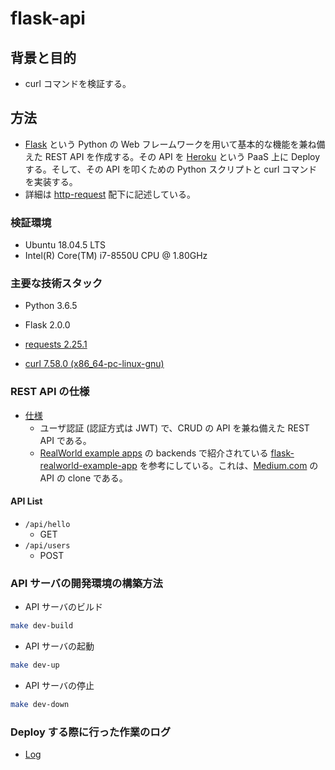 # flask-api

## 背景と目的

- curl コマンドを検証する。

## 方法

- [Flask](https://flask.palletsprojects.com/en/2.0.x/) という Python の Web フレームワークを用いて基本的な機能を兼ね備えた REST API を作成する。その API を [Heroku](https://jp.heroku.com/home) という PaaS 上に Deploy する。そして、その API を叩くための Python スクリプトと curl コマンドを実装する。
- 詳細は [http-request](https://github.com/dilmnqvovpnmlib/flask-api/tree/main/http-request) 配下に記述している。

### 検証環境

- Ubuntu 18.04.5 LTS
- Intel(R) Core(TM) i7-8550U CPU @ 1.80GHz

### 主要な技術スタック

- Python 3.6.5

- Flask 2.0.0

- [requests 2.25.1](https://github.com/psf/requests)

- [curl 7.58.0 (x86_64-pc-linux-gnu)](http://manpages.ubuntu.com/manpages/trusty/man1/curl.1.html)

### REST API の仕様

- [仕様](https://github.com/gothinkster/realworld/tree/master/api)
  - ユーザ認証 (認証方式は JWT) で、CRUD の API を兼ね備えた REST API である。
  - [RealWorld example apps](https://github.com/gothinkster/realworld) の backends で紹介されている [flask-realworld-example-app](https://github.com/gothinkster/flask-realworld-example-app) を参考にしている。これは、[Medium.com](https://medium.com/) の API の clone である。

#### API List

- `/api/hello`
  - GET
- `/api/users`
  - POST

### API サーバの開発環境の構築方法

- API サーバのビルド

```bash
make dev-build
```

- API サーバの起動

```bash
make dev-up
```

- API サーバの停止

```bash
make dev-down
````

### Deploy する際に行った作業のログ

- [Log](https://github.com/dilmnqvovpnmlib/flask-api/tree/main/log)

